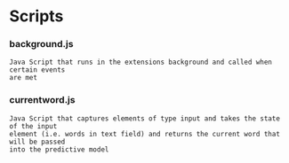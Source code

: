 # Scripts
### background.js
    Java Script that runs in the extensions background and called when certain events
    are met
    
### currentword.js
    Java Script that captures elements of type input and takes the state of the input
    element (i.e. words in text field) and returns the current word that will be passed
    into the predictive model